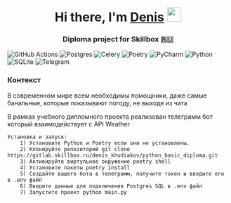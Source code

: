 <h1 align="center">Hi there, I'm <a href="https://github.com/DenisKhudyakov/drf_course_paper" target="_blank">Denis</a> 
<img src="https://github.com/blackcater/blackcater/raw/main/images/Hi.gif" height="32"/></h1>
<h3 align="center">Diploma project for Skillbox 🇷🇺</h3>


![GitHub Actions](https://img.shields.io/badge/github%20actions-%232671E5.svg?style=for-the-badge&logo=githubactions&logoColor=white)
![Postgres](https://img.shields.io/badge/postgres-%23316192.svg?style=for-the-badge&logo=postgresql&logoColor=white)
![Celery](https://img.shields.io/badge/celery-%23a9cc54.svg?style=for-the-badge&logo=celery&logoColor=ddf4a4)
![Poetry](https://img.shields.io/badge/Poetry-%233B82F6.svg?style=for-the-badge&logo=poetry&logoColor=0B3D8D)
![PyCharm](https://img.shields.io/badge/pycharm-143?style=for-the-badge&logo=pycharm&logoColor=black&color=black&labelColor=green)
![Python](https://img.shields.io/badge/python-3670A0?style=for-the-badge&logo=python&logoColor=ffdd54)
![SQLite](https://img.shields.io/badge/sqlite-%2307405e.svg?style=for-the-badge&logo=sqlite&logoColor=white)
	![Telegram](https://img.shields.io/badge/Telegram-2CA5E0?style=for-the-badge&logo=telegram&logoColor=white)

<h3>Контекст</h3>
<p>В современном мире всем необходимы помощники, даже самые банальные, которые показывают погоду, не выходя из чата</p>
<p>В рамках учебного дипломного проекта реализован телеграмм бот который взаимодействует с API Weather</p>

	Установка и запуск:
		1) Установите Python и Poetry если они не установлены.
		2) Клонируйте репозиторий git clone https://gitlab.skillbox.ru/denis_khudiakov/python_basic_diploma.git
		3) Активируйте виртульное окружение poetry shell
		4) Установите пакеты poetry install
		5) Создайте вашего бота в телеграмм, получите токен и введите его в .env файл
		6) Введите данные для подключения Postgres SQL в .env файл
		7) Запустите проект python main.py
		